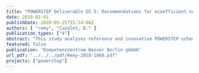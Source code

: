 ```yaml
---
title: "POWERSTEP Deliverable D5.5: Recommendations for ecoefficient new concepts of energy positive WWTP"
date: 2018-01-01
publishDate: 2020-05-25T15:14:06Z
authors: [ "remy", "Cazalet, D." ]
publication_types: ["4"]
abstract: "This study analyses reference and innovative POWERSTEP schemes for municipal WWTP in their environmental and economic impacts using life-cycle tools of Life Cycle Assessment and Life Cycle Costing. Based on hypothetical scenarios at defined boundary conditions for WWTP size, influent quality, and effluent discharge limits, multiple process schemes have been modelled in a mass and energy flow model with a benchmarking software for WWTPs. This process data forms the basis to calculate operational efforts, and it is amended by infrastructure data for material demand and related investment costs. In addition, specific data has been added based on results of the POWERSTEP project (e.g. for N2O emissions) or information from literature. The results show that innovative schemes with advanced primary treatment operate with a superior electricity balance compared to current state-of-the-art schemes for municipal wastewater treatment as a reference, increasing electrical self-sufficiency from 27-82% to 80-170%. The POWERSTEP schemes reach this goal without compromising effluent quality targets of the schemes, i.e. reaching the same effluent quality than before. Concentrated influent with high COD levels supports the POWERSTEP approach and enables highly energy efficient schemes. However, nitrogen removal has to be realized with mainstream anammox after enhanced carbon extraction from concentrated influent. This process is still under development, and its performance and stability should be further validated in full-scale references. Sidestream N removal, advanced control of COD extraction and partial bypass of primary treatment are other options to guarantee nitrogen removal after enhanced carbon extraction with conventional denitrification. In the life-cycle perspective, POWERSTEP schemes significantly decrease primary energy demand of WWTP operation by 29-134% compared to the reference. In favourable conditions, their superior electricity balance can fully compensate life-cycle energy demand for chemical production, sludge disposal and infrastructure, resulting in real energy-positive WWTP schemes. Greenhouse gas emissions can also be substantially reduced with POWERSTEP (- 6 to 43%) due to savings in grid electricity production. GHG benefits of POWERSTEP are smaller than energy benefits on a relative scale, because direct emissions such as N2O from biological N removal and mono-incineration also deliver a major contribution to overall GHG emission profiles, and they are not reduced with POWERSTEP. In contrast, POWERSTEP schemes with mainstream anammox will most likely increase N2O emissions, compensating a large part of the electricity-related benefits in GHG emissions. Total annual costs are in a comparable range for both reference and POWERSTEP schemes. While the latter decrease operational costs by 3-16% due to lower purchase of grid electricity, they require higher investment for primary treatment, increasing capital costs by 4-17%. Overall, effects of POWERSTEP on operational and capital costs off-set each other and result in a net increase of total annual costs of 2-7%, which is within the uncertainty range of this cost calculation. Higher electricity prices (> 0.12 €/kWh) will increase the positive impact of POWERSTEP on operating costs, resulting in fully costcompetitive eco-efficient WWTP schemes at power prices of 0.25 €/kWh. Final recommendations are derived on the way to develop eco-efficient WWTP schemes of the future."
featured: false
publication: 'Kompetenzzentrum Wasser Berlin gGmbH'
url_pdf: "../../../pdf/Remy-2018-1068.pdf"
projects: ["powerstep"]
---
```


